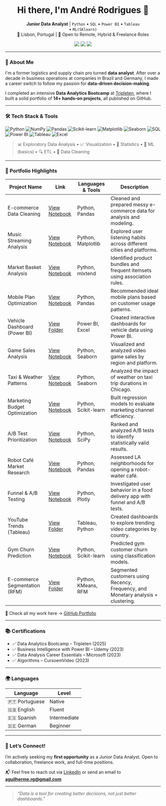 <h1 align="center">Hi there, I'm André Rodrigues 👋</h1>

<p align="center">
  <b>Junior Data Analyst</b> | <code>Python</code> • <code>SQL</code> • <code>Power BI</code> • <code>Tableau</code><br> • <code>ML(SKlearn)</code><br>
  📍 Lisbon, Portugal | 💼 Open to Remote, Hybrid & Freelance Roles
</p>

<p align="center">
  <a href="https://www.linkedin.com/in/andre-guilherme-alves-rodrigues/"><img src="https://img.shields.io/badge/LinkedIn-Profile-blue?style=flat&logo=linkedin"></a>
  <a href="mailto:aguilherme.rg@gmail.com"><img src="https://img.shields.io/badge/Email-Contact-red?style=flat&logo=gmail"></a>
  <a href="https://github.com/aguilhermerg"><img src="https://img.shields.io/badge/GitHub-Portfolio-181717?style=flat&logo=github"></a>
</p>

---

### 🎯 About Me

I'm a former logistics and supply chain pro turned **data analyst**. After over a decade in business operations at companies in Brazil and Germany, I made a career switch to follow my passion for **data-driven decision-making**.

I completed an intensive **Data Analytics Bootcamp** at [Tripleten](https://tripleten.com), where I built a solid portfolio of **14+ hands-on projects**, all published on GitHub.

---

### 🛠 Tech Stack & Tools

![Python](https://img.shields.io/badge/-Python-3776AB?style=flat-square&logo=python&logoColor=white)
![NumPy](https://img.shields.io/badge/-NumPy-4D77CF?style=flat-square&logo=numpy&logoColor=white)
![Pandas](https://img.shields.io/badge/-Pandas-150458?style=flat-square&logo=pandas)
![Scikit-learn](https://img.shields.io/badge/-Scikit--learn-F7931E?style=flat-square&logo=scikit-learn&logoColor=white)
![Matplotlib](https://img.shields.io/badge/-Matplotlib-81057C?style=flat-square&logo=matplotlib&logoColor=white)
![Seaborn](https://img.shields.io/badge/-Seaborn-4C72B0?style=flat-square)
![SQL](https://img.shields.io/badge/-SQL-4479A1?style=flat-square&logo=postgresql&logoColor=white)
![Power BI](https://img.shields.io/badge/-PowerBI-F2C811?style=flat-square&logo=powerbi&logoColor=black)
![Tableau](https://img.shields.io/badge/-Tableau-E97627?style=flat-square&logo=tableau&logoColor=white)
![Excel](https://img.shields.io/badge/-Excel-217346?style=flat-square&logo=microsoft-excel&logoColor=white)

> 📊 Exploratory Data Analysis • 📈 Visualization • 🧮 Statistics • 🤖 ML (basics) • 🔍 ETL • 🧹 Data Cleaning

---

### 📁 Portfolio Highlights

| Project Name | Link | Languages & Tools | Description |
|--------------|------|-------------------|-------------|
| E-commerce Data Cleaning | [View Notebook](https://github.com/aguilhermerg/tripleten_projects/tree/main/project_1) | Python, Pandas | Cleaned and prepared messy e-commerce data for analysis and modeling. |
| Music Streaming Analysis | [View Notebook](https://github.com/aguilhermerg/tripleten_projects/tree/main/project_2) | Python, Matplotlib | Explored user listening habits across different cities and platforms. |
| Market Basket Analysis | [View Notebook](https://github.com/aguilhermerg/tripleten_projects/tree/main/project_3) | Python, mlxtend | Identified product bundles and frequent itemsets using association rules. |
| Mobile Plan Optimization | [View Notebook](https://github.com/aguilhermerg/tripleten_projects/tree/main/project_4) | Python, Pandas | Recommended ideal mobile plans based on customer usage patterns. |
| Vehicle Dashboard (Power BI) | [View Folder](https://github.com/aguilhermerg/tripleten_projects/tree/main/project_5) | Power BI, Excel | Created interactive dashboards for vehicle data using Power BI. |
| Game Sales Analysis | [View Notebook](https://github.com/aguilhermerg/tripleten_projects/tree/main/project_6) | Python, Seaborn | Visualized and analyzed video game sales by region and platform. |
| Taxi & Weather Patterns | [View Notebook](https://github.com/aguilhermerg/tripleten_projects/tree/main/project_7) | Python, Seaborn | Analyzed the impact of weather on taxi trip durations in Chicago. |
| Marketing Budget Optimization | [View Notebook](https://github.com/aguilhermerg/tripleten_projects/tree/main/project_8) | Python, Scikit-learn | Built regression models to evaluate marketing channel efficiency. |
| A/B Test Prioritization | [View Notebook](https://github.com/aguilhermerg/tripleten_projects/tree/main/project_9) | Python, SciPy | Ranked and analyzed A/B tests to identify statistically valid results. |
| Robot Café Market Research | [View Notebook](https://github.com/aguilhermerg/tripleten_projects/tree/main/project_10) | Python, Pandas | Assessed LA neighborhoods for opening a robot-waiter café. |
| Funnel & A/B Testing | [View Notebook](https://github.com/aguilhermerg/tripleten_projects/tree/main/project_11) | Python, Plotly | Investigated user behavior in a food delivery app with funnel and A/B tests. |
| YouTube Trends (Tableau) | [View Folder](https://github.com/aguilhermerg/tripleten_projects/tree/main/project_12) | Tableau, Python | Created dashboards to explore trending video categories by country. |
| Gym Churn Prediction | [View Notebook](https://github.com/aguilhermerg/tripleten_projects/tree/main/project_13) | Python, Scikit-learn | Predicted gym customer churn using classification models. |
| E-commerce Segmentation (RFM) | [View Folder](https://github.com/aguilhermerg/tripleten_projects/tree/main/project_14_final) | Python, KMeans, RFM | Segmented customers using Recency, Frequency, and Monetary analysis + clustering. |

🔗 Check all my work here → [GitHub Portfolio](https://github.com/aguilhermerg?tab=repositories)

---

### 📚 Certifications

- ✅ Data Analytics Bootcamp – Tripleten (2025)  
- ✅ Business Intelligence with Power BI – Udemy (2023)  
- ✅ Data Analysis Career Essentials – Microsoft (2023)  
- ✅ Algorithms – CursoemVideo (2023)  

---

### 🌍 Languages

| Language    | Level         |
|-------------|---------------|
| 🇵🇹 Portuguese | Native        |
| 🇬🇧 English    | Fluent        |
| 🇪🇸 Spanish    | Intermediate  |
| 🇩🇪 German     | Beginner      |

---

### 🤝 Let’s Connect!

I’m actively seeking my **first opportunity** as a Junior Data Analyst. Open to collaboration, freelance work, and full-time positions.

📬 Feel free to reach out via [LinkedIn](https://www.linkedin.com/in/andre-guilherme-alves-rodrigues/) or send an email to **aguilherme.rg@gmail.com**

---

> *“Data is a tool for creating better decisions, not just better dashboards.”*
<!---
aguilhermerg/aguilhermerg is a ✨ special ✨ repository because its `README.md` (this file) appears on your GitHub profile.
You can click the Preview link to take a look at your changes.
--->
